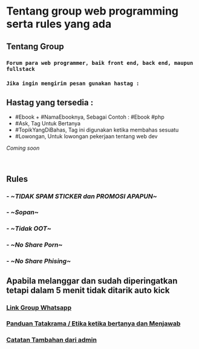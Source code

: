 # Tentang group web programming serta rules yang ada

## Tentang Group

### `Forum para web programmer, baik front end, back end, maupun fullstack`

### `Jika ingin mengirim pesan gunakan hastag :`

## Hastag yang tersedia :

- #Ebook + #NamaEbooknya, Sebagai Contoh : #Ebook #php
- #Ask, Tag Untuk Bertanya
- #TopikYangDiBahas, Tag ini digunakan ketika membahas sesuatu
- #Lowongan, Untuk lowongan pekerjaan tentang web dev 

_Coming soon_

<br>

## Rules

### - ~_TIDAK SPAM STICKER dan PROMOSI APAPUN_~
### - ~_Sopan_~
### - ~_Tidak OOT_~
### - ~_No Share Porn_~
### - ~_No Share Phising_~

## Apabila melanggar dan sudah diperingatkan tetapi dalam 5 menit tidak ditarik auto kick

### [Link Group Whatsapp](https://bit.ly/3clUeFV)

### [Panduan Tatakrama / Etika ketika bertanya dan Menjawab](https://pastebin.com/n6vcH3eD)

### [Catatan Tambahan dari admin](https://pastebin.com/1qFJPzn4)
